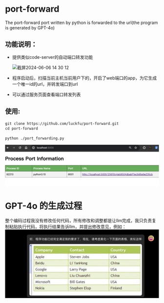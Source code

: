 # port-forward
The port-forward port written by python is forwarded to the url(the program is generated by GPT-4o)

## 功能说明：
* 提供类似code-server的自动端口转发功能
  
  <img width="675" alt="截屏2024-06-06 14 30 12" src="https://github.com/luckfu/port-forward/assets/1396910/299783bb-194a-4c83-acce-1e8e522502cb">

* 程序启动后，扫描当前主机当前用户下的，开启了web端口的app，为它生成一个唯一id的url，并转发端口到url
* 可以通过服务页面查看端口转发列表

## 使用:
```
git clone https://github.com/luckfu/port-forward.git
cd port-forward

python ./port_forwarding.py
```
![转发列表](image.png)

# GPT-4o 的生成过程
整个编码过程我没有修改任何代码，所有修改和调整都是让llm完成，我只负责复制粘贴执行代码，将执行结果告诉llm，并提出修改意见，例如：
![alt text](image-1.png)
